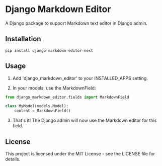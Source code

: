 # Django Markdown Editor

A Django package to support Markdown text editor in Django admin.

## Installation

```
pip install django-markdown-editor-next
```

## Usage

1. Add 'django_markdown_editor' to your INSTALLED_APPS setting.

2. In your models, use the MarkdownField:

```python
from django_markdown_editor.fields import MarkdownField

class MyModel(models.Model):
    content = MarkdownField()
```

3. That's it! The Django admin will now use the Markdown editor for this field.
## License

This project is licensed under the MIT License - see the LICENSE file for details.
